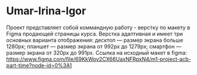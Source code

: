 # Umar-Irina-Igor

Проект представляет собой коммандную работу - верстку по макету в Figma продающей страницы курса.
Верстка адаптивная и имеет три основных варианта отображения: 
  десктоп — размер экрана больше 1280px;
  планшет — размер экрана от 992px до 1279px;
  смартфон — размер экрана от 320px до 991px.
Ссылка на исходный макет в figma:
https://www.figma.com/file/69KkWov2CX66UaxNFRpxN4/m1-project-acb-part-time?node-id=0%3A1 

